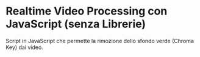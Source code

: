 # Realtime Video Processing con JavaScript (senza Librerie)

Script in JavaScript che permette la rimozione dello sfondo verde (Chroma Key) dai video.
